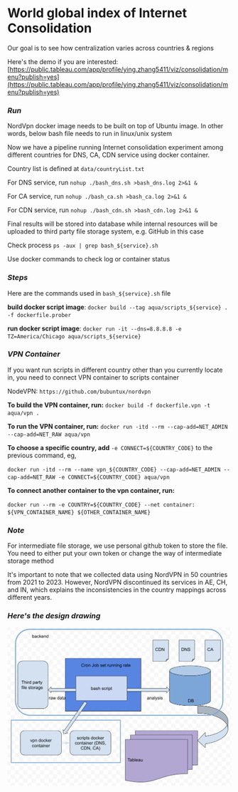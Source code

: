 # World global index of Internet Consolidation
Our goal is to see how centralization varies across countries & regions

Here's the demo if you are interested: [https://public.tableau.com/app/profile/ying.zhang5411/viz/consolidation/menu?publish=yes](https://public.tableau.com/app/profile/ying.zhang5411/viz/consolidation/menu?publish=yes)

### *Run*

NordVpn docker image needs to be built on top of Ubuntu image. In other words, below bash file needs to run in linux/unix system 

Now we have a pipeline running Internet consolidation experiment among different countries for DNS, CA, CDN service using docker container. 

Country list is defined at `data/countryList.txt`

For DNS service, run `nohup ./bash_dns.sh >bash_dns.log 2>&1 &` 

For CA service, run `nohup ./bash_ca.sh >bash_ca.log 2>&1 &` 

For CDN service, run `nohup ./bash_cdn.sh >bash_cdn.log 2>&1 &`

Final results will be stored into database while internal resources will be uploaded to third party file storage system, e.g. GitHub in this case

Check process `ps -aux | grep bash_${service}.sh`

Use docker commands to check log or container status

### *Steps*

Here are the commands used in `bash_${service}.sh` file

**build docker script image**: `docker build --tag aqua/scripts_${service} . -f dockerfile.prober`

**run docker script image**: `docker run -it --dns=8.8.8.8 -e TZ=America/Chicago aqua/scripts_${service}`

### *VPN Container*

If you want run scripts in different country other than you currently locate in, you need to connect VPN container to scripts container

NodeVPN: `https://github.com/bubuntux/nordvpn`

**To build the VPN container, run:**  `docker build -f dockerfile.vpn -t aqua/vpn .`

**To run the VPN container, run:** `docker run -itd --rm --cap-add=NET_ADMIN --cap-add=NET_RAW aqua/vpn`

**To choose a specific country, add** `-e CONNECT=${COUNTRY_CODE}` to the previous command, eg, 

`docker run -itd --rm --name vpn_${COUNTRY_CODE} --cap-add=NET_ADMIN --cap-add=NET_RAW -e CONNECT=${COUNTRY_CODE} aqua/vpn`

**To connect another container to the vpn container, run:**

`docker run --rm -e COUNTRY=${COUNTRY_CODE} --net container: ${VPN_CONTAINER_NAME} ${OTHER_CONTAINER_NAME}`

### *Note*

For intermediate file storage, we use personal github token to store the file. You need to either put your own token or change the way of intermediate storage method

It's important to note that we collected data using NordVPN in 50 countries from 2021 to 2023. However, NordVPN discontinued its services in AE, CH, and IN, which explains the inconsistencies in the country mappings across different years.

### *Here's the design drawing*

![](design.png)